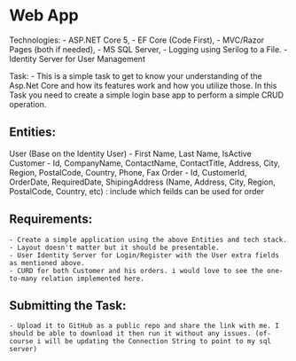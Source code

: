 
# Web App

Technologies: 
	- ASP.NET Core 5, 
	- EF Core (Code First), 
	- MVC/Razor Pages (both if needed), 
	- MS SQL Server, 
	- Logging using Serilog to a File. 
	- Identity Server for User Management

Task:
	- This is a simple task to get to know your understanding of the Asp.Net Core and how its features work and how you utilize those. In this Task you need to create a simple login base app to perform a simple CRUD operation. 

Entities:
--------
User (Base on the Identity User)
	- First Name, Last Name, IsActive
Customer
	- Id, CompanyName, ContactName, ContactTitle, Address, City, Region, PostalCode, Country, Phone, Fax
Order
	- Id, CustomerId, OrderDate, RequiredDate, ShipingAddress (Name, Address, City, Region, PostalCode, Country, etc) : include which feilds can be used for order

Requirements:
--------
	- Create a simple application using the above Entities and tech stack. 
	- Layout doesn't matter but it should be presentable. 
	- User Identity Server for Login/Register with the User extra fields as mentioned above. 
	- CURD for both Customer and his orders. i would love to see the one-to-many relation implemented here. 

Submitting the Task:
--------
	- Upload it to GitHub as a public repo and share the link with me. I should be able to download it then run it without any issues. (of-course i will be updating the Connection String to point to my sql server)

